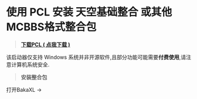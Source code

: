 # 使用 PCL 安装 天空基础整合 或其他MCBBS格式整合包  

> [**下载PCL ( 点我下载 )**](https://www.mcbbs.net/thread-719579-1-1.html)  


该启动器仅支持 Windows 系统并非开源软件,且部分功能可能需要**付费使用**,请注意计算机系统安全.


> **安装整合包**   


打开BakaXL -> 

